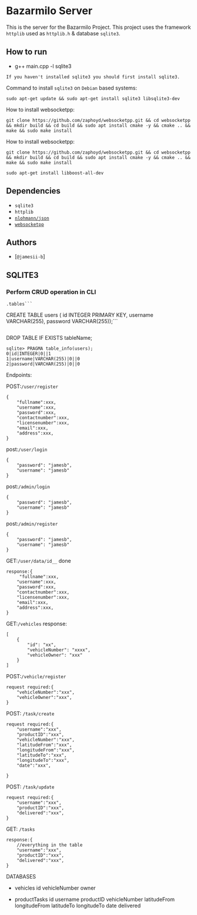 # Bazarmilo Server
This is the server for the Bazarmilo Project. This project uses the framework `httplib` used as `httplib.h` & database `sqlite3`.

## How to run
- g++ main.cpp  -l sqlite3
```
If you haven't installed sqlite3 you should first install sqlite3.
```
Command to install `sqlite3` on `Debian` based systems:
```
sudo apt-get update && sudo apt-get install sqlite3 libsqlite3-dev
```
How to install websocketpp:
```
git clone https://github.com/zaphoyd/websocketpp.git && cd websocketpp && mkdir build && cd build && sudo apt install cmake -y && cmake .. && make && sudo make install
```
How to install websocketpp:
```
git clone https://github.com/zaphoyd/websocketpp.git && cd websocketpp && mkdir build && cd build && sudo apt install cmake -y && cmake .. && make && sudo make install
```
```
sudo apt-get install libboost-all-dev
```
## Dependencies
- `sqlite3`
- `httplib`
- [`nlohmann/json`]("https://github.com/nlohmann/json/blob/develop/single_include/nlohmann/json.hpp")
- [`websocketpp`]("https://github.com/zaphoyd/websocketpp.git")


## Authors
- [`@jamesii-b`]


## SQLITE3

### Perform CRUD operation in CLI

```
.tables```

```
CREATE TABLE users ( id INTEGER PRIMARY KEY,
    username VARCHAR(255),
    password VARCHAR(255));```
```

```
DROP TABLE IF EXISTS tableName;

```
sqlite> PRAGMA table_info(users);
0|id|INTEGER|0||1
1|username|VARCHAR(255)|0||0
2|password|VARCHAR(255)|0||0
```

Endpoints:

POST:`/user/register` 
```
{
    "fullname":xxx,
    "username":xxx,
    "password":xxx,
    "contactnumber":xxx,
    "licensenumber":xxx,
    "email":xxx,
    "address":xxx,
}
```

post:`/user/login`
```
{
    "password": "jamesb",
    "username": "jamesb"
}
```

post:`/admin/login`
```
{
    "password": "jamesb",
    "username": "jamesb"
}
```
post:`/admin/register`
```
{
    "password": "jamesb",
    "username": "jamesb"
}
```

GET:`/user/data/id__` done
```
response:{
     "fullname":xxx,
    "username":xxx,
    "password":xxx,
    "contactnumber":xxx,
    "licensenumber":xxx,
    "email":xxx,
    "address":xxx,
}
```

GET:`/vehicles`
response:
```
[
    {
        "id": "xx",
        "vehicleNumber": "xxxx",
        "vehicleOwner": "xxx"
    }
]
```

POST:`/vehicle/register`
```
request required:{
    "vehicleNumber":"xxx",
    "vehicleOwner":"xxx",
}
```

POST: `/task/create`
```
request required:{
    "username":"xxx",
    "productID":"xxx",
    "vehicleNumber":"xxx",
    "latitudeFrom":"xxx",
    "longitudeFrom":"xxx",
    "latitudeTo":"xxx",
    "longitudeTo":"xxx",
    "date":"xxx",

}
```

POST: `/task/update`
```
request required:{
    "username":"xxx",
    "productID":"xxx",
    "delivered":"xxx",
}
```
GET: `/tasks`
```
response:{
    //everything in the table
    "username":"xxx",
    "productID":"xxx",
    "delivered":"xxx",
}
```

DATABASES

- vehicles
    id
    vehicleNumber
    owner

- productTasks
    id
    username
    productID
    vehicleNumber
    latitudeFrom
    longitudeFrom
    latitudeTo
    longitudeTo
    date
    delivered
